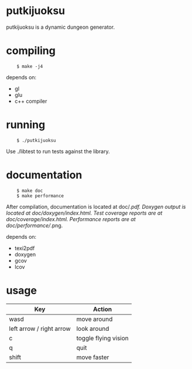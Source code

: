 putkijuoksu
===========

putkijuoksu is a dynamic dungeon generator.

compiling
=========

        $ make -j4

depends on:
* gl
* glu
* c++ compiler

running
=======

        $ ./putkijuoksu

Use ./libtest to run tests against the library.


documentation
=============

        $ make doc
        $ make performance

After compilation, documentation is located at doc/*.pdf. Doxygen output is
located at doc/doxygen/index.html. Test coverage reports are at
doc/coverage/index.html. Performance reports are at doc/performance/*.png.

depends on:
* texi2pdf
* doxygen
* gcov
* lcov

usage
=====
| Key                      | Action               |
|--------------------------|----------------------|
| wasd                     | move around          |
| left arrow / right arrow | look around          |
| c                        | toggle flying vision |
| q                        | quit                 |
| shift                    | move faster          |
